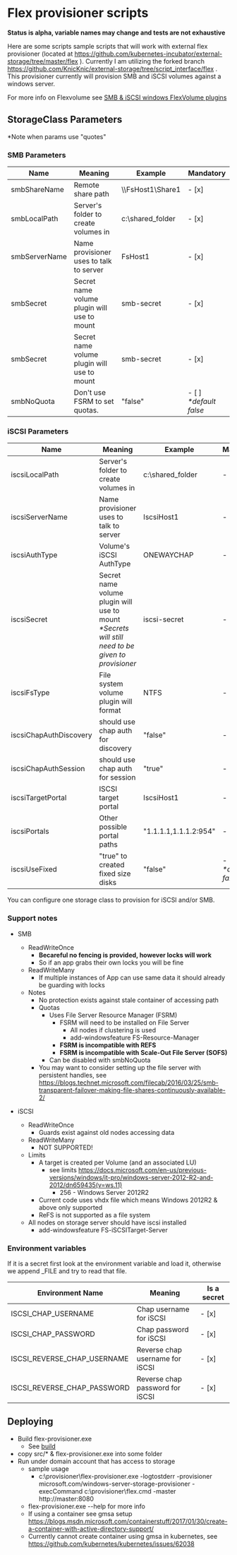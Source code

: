# Flex provisioner scripts
**Status is alpha, variable names may change and tests are not exhaustive**

Here are some scripts sample scripts that will work with external flex provisioner (located at https://github.com/kubernetes-incubator/external-storage/tree/master/flex ). Currently I am utilizing the forked branch https://github.com/KnicKnic/external-storage/tree/script_interface/flex . This provisioner currently will provision SMB and iSCSI volumes against a windows server.

For more info on Flexvolume see [SMB & iSCSI windows FlexVolume plugins](../flexvolume/windows)

 ## StorageClass Parameters
 *Note when params use \"quotes\"
 ### SMB Parameters
Name | Meaning | Example | Mandatory 
--- | --- | --- | ---
smbShareName | Remote share path | \\\\FsHost1\Share1 | - [x]
smbLocalPath | Server's folder to create volumes in | c:\shared_folder | - [x]
smbServerName | Name provisioner uses to talk to server | FsHost1 | - [x]
smbSecret | Secret name volume plugin will use to mount | smb-secret | - [x]
smbSecret | Secret name volume plugin will use to mount | smb-secret | - [x]
smbNoQuota | Don't use FSRM to set quotas. | "false" | - [ ] *\*default false*

### iSCSI Parameters

Name | Meaning | Example | Mandatory
--- | --- | --- | ---
iscsiLocalPath | Server's folder to create volumes in | c:\shared_folder | - [x]
iscsiServerName | Name provisioner uses to talk to server | IscsiHost1 | - [x]
iscsiAuthType | Volume's iSCSI AuthType | ONEWAYCHAP | - [x]
iscsiSecret | Secret name volume plugin will use to mount<BR>*\*Secrets will still need to be given to provisioner* | iscsi-secret | - [x]
iscsiFsType | File system volume plugin will format | NTFS | - [x]
iscsiChapAuthDiscovery | should use chap auth for discovery | "false" | - [x]
iscsiChapAuthSession | should use chap auth for session | "true" | - [x]
iscsiTargetPortal | ISCSI target portal | IscsiHost1 | - [x]
iscsiPortals | Other possible portal paths | "1.1.1.1,1.1.1.2:954" | - [ ]
iscsiUseFixed | "true" to created fixed size disks | "false" | - [ ] *\*default false*

You can configure one storage class to provision for iSCSI and/or SMB. 

### Support notes
* SMB
    * ReadWriteOnce
        * **Becareful no fencing is provided, however locks will work**
        * So if an app grabs their own locks you will be fine
    * ReadWriteMany
        * If multiple instances of App can use same data it should already be guarding with locks
    * Notes
        * No protection exists against stale container of accessing path
        * Quotas
            * Uses File Server Resource Manager (FSRM)
                * FSRM will need to be installed on File Server
                    * All nodes if clustering is used
                    * add-windowsfeature FS-Resource-Manager
                * **FSRM is incompatible with REFS**
                * **FSRM is incompatible with Scale-Out File Server (SOFS)**
            * Can be disabled with smbNoQuota
        * You may want to consider setting up the file server with persistent handles, see https://blogs.technet.microsoft.com/filecab/2016/03/25/smb-transparent-failover-making-file-shares-continuously-available-2/

* iSCSI
    * ReadWriteOnce
        * Guards exist against old nodes accessing data
    * ReadWriteMany
        * NOT SUPPORTED!
    * Limits
        * A target is created per Volume (and an associated LU)
            * see limits https://docs.microsoft.com/en-us/previous-versions/windows/it-pro/windows-server-2012-R2-and-2012/dn659435(v=ws.11)
                * 256 - Windows Server 2012R2
        * Current code uses vhdx file which means Windows 2012R2 & above only supported
        * ReFS is not supported as a file system
    * All nodes on storage server should have iscsi installed
        * add-windowsfeature FS-iSCSITarget-Server

### Environment variables
If it is a secret first look at the environment variable and load it, otherwise we append _FILE and try to read that file.

Environment Name | Meaning | Is a secret
--- | --- | ----
ISCSI_CHAP_USERNAME | Chap username for iSCSI | - [x]
ISCSI_CHAP_PASSWORD | Chap password for iSCSI | - [x]
ISCSI_REVERSE_CHAP_USERNAME | Reverse chap username for iSCSI | - [x]
ISCSI_REVERSE_CHAP_PASSWORD | Reverse chap password for iSCSI | - [x]

## Deploying
* Build flex-provisioner.exe
     * See [build](build)
* copy src/* & flex-provisioner.exe into some folder
* Run under domain account that has access to storage
    * sample usage
        * c:\provisioner\flex-provisioner.exe -logtostderr -provisioner microsoft.com/windows-server-storage-provisioner -execCommand c:\provisioner\flex.cmd -master http://master:8080
    * flex-provisioner.exe --help for more info
    * If using a container see gmsa setup https://blogs.msdn.microsoft.com/containerstuff/2017/01/30/create-a-container-with-active-directory-support/
    * Currently cannot create container using gmsa in kubernetes, see https://github.com/kubernetes/kubernetes/issues/62038
